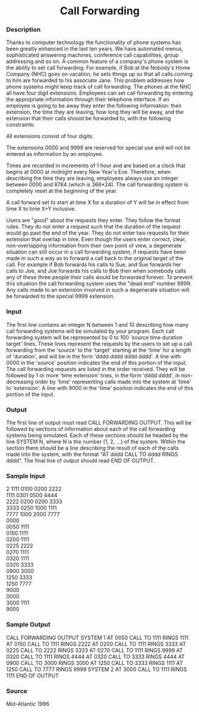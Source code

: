<h1 align='center'>Call Forwarding</h1>

### Description
Thanks to computer technology the functionality of phone systems has been greatly enhanced in the last ten years. We have automated menus, sophisticated answering machines, conference call capabilities, group addressing and so on. A common feature of a company's phone system is the ability to set call forwarding. For example, if Bob at the Nobody's Home Company (NHC) goes on vacation, he sets things up so that all calls coming to him are forwarded to his associate Jane. This problem addresses how phone systems might keep track of call forwarding. 
The phones at the NHC all have four digit extensions. Employees can set call forwarding by entering the appropriate information through their telephone interface. If an employee is going to be away they enter the following information: their extension, the time they are leaving, how long they will be away, and the extension that their calls should be forwarded to, with the following constraints: 

All extensions consist of four digits. 

The extensions 0000 and 9999 are reserved for special use and will not be entered as information by an employee. 

Times are recorded in increments of 1 hour and are based on a clock that begins at 0000 at midnight every New Year's Eve. Therefore, when describing the time they are leaving, employees always use an integer between 0000 and 8784 (which is 366*24). The call forwarding system is completely reset at the beginning of the year. 

A call forward set to start at time X for a duration of Y will be in effect from time X to time X+Y inclusive. 

Users are "good" about the requests they enter. They follow the format rules. They do not enter a request such that the duration of the request would go past the end of the year. They do not enter two requests for their extension that overlap in time. Even though the users enter correct, clear, non-overlapping information from their own point of view, a degenerate situation can still occur in a call forwarding system, if requests have been made in such a way as to forward a call back to the original target of the call. For example if Bob forwards his calls to Sue, and Sue forwards her calls to Joe, and Joe forwards his calls to Bob then when somebody calls any of these three people their calls would be forwarded forever. To prevent this situation the call forwarding system uses the "dead end" number 9999. Any calls made to an extension involved in such a degenerate situation will be forwarded to the special 9999 extension. 
### Input
The first line contains an integer N between 1 and 10 describing how many call forwarding systems will be simulated by your program. Each call forwarding system will be represented by 0 to 100 'source time duration target' lines. These lines represent the requests by the users to set up a call forwarding from the 'source' to the 'target' starting at the 'time' for a length of 'duration', and will be in the form 'dddd dddd dddd dddd'. A line with 0000 in the 'source' position indicates the end of this portion of the input. The call forwarding requests are listed in the order received. They will be followed by 1 or more 'time extension' lines, in the form 'dddd dddd', in non-decreasing order by 'time' representing calls made into the system at 'time' to 'extension'. A line with 9000 in the 'time' position indicates the end of this portion of the input.
### Output
The first line of output must read CALL FORWARDING OUTPUT. This will be followed by sections of information about each of the call forwarding systems being simulated. Each of these sections should be headed by the line SYSTEM N, where N is the number (1, 2, ...) of the system. Within the section there should be a line describing the result of each of the calls made into the system, with the format "AT dddd CALL TO dddd RINGS dddd". The final line of output should read END OF OUTPUT.
### Sample Input

2
1111 0100 0200 2222<br/>
1111 0301 0500 4444<br/>
2222 0200 0200 3333<br/>
3333 0250 1000 1111<br/>
7777 1000 2000 7777<br/>
0000<br/>
0050 1111<br/>
0150 1111<br/>
0200 1111<br/>
0225 2222<br/>
0270 1111<br/>
0320 1111<br/>
0320 3333<br/>
0900 3000<br/>
1250 3333<br/>
1250 7777<br/>
9000<br/>
0000<br/>
3000 1111<br/>
9000<br/>

### Sample Output

CALL FORWARDING OUTPUT
SYSTEM 1
AT 0050 CALL TO 1111 RINGS 1111
AT 0150 CALL TO 1111 RINGS 2222
AT 0200 CALL TO 1111 RINGS 3333
AT 0225 CALL TO 2222 RINGS 3333
AT 0270 CALL TO 1111 RINGS 9999
AT 0320 CALL TO 1111 RINGS 4444
AT 0320 CALL TO 3333 RINGS 4444
AT 0900 CALL TO 3000 RINGS 3000
AT 1250 CALL TO 3333 RINGS 1111
AT 1250 CALL TO 7777 RINGS 9999
SYSTEM 2
AT 3000 CALL TO 1111 RINGS 1111
END OF OUTPUT

### Source
Mid-Atlantic 1996

